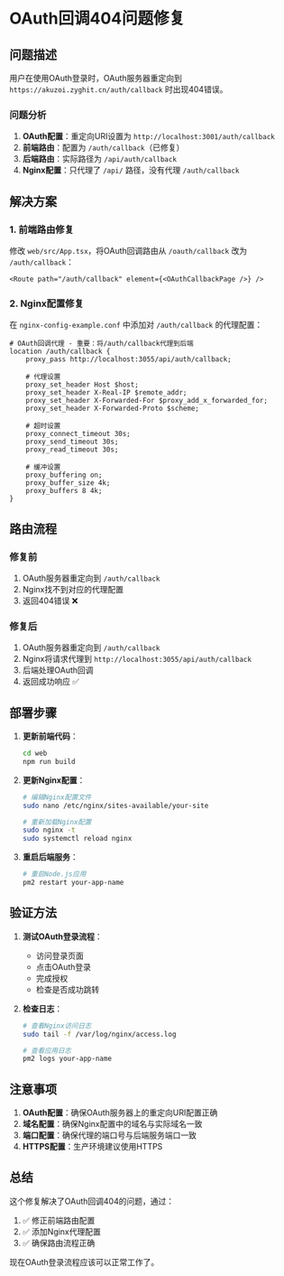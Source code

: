 # OAuth回调404问题修复

## 问题描述

用户在使用OAuth登录时，OAuth服务器重定向到 `https://akuzoi.zyghit.cn/auth/callback` 时出现404错误。

### 问题分析

1. **OAuth配置**：重定向URI设置为 `http://localhost:3001/auth/callback`
2. **前端路由**：配置为 `/auth/callback`（已修复）
3. **后端路由**：实际路径为 `/api/auth/callback`
4. **Nginx配置**：只代理了 `/api/` 路径，没有代理 `/auth/callback`

## 解决方案

### 1. 前端路由修复

修改 `web/src/App.tsx`，将OAuth回调路由从 `/oauth/callback` 改为 `/auth/callback`：

```tsx
<Route path="/auth/callback" element={<OAuthCallbackPage />} />
```

### 2. Nginx配置修复

在 `nginx-config-example.conf` 中添加对 `/auth/callback` 的代理配置：

```nginx
# OAuth回调代理 - 重要：将/auth/callback代理到后端
location /auth/callback {
    proxy_pass http://localhost:3055/api/auth/callback;
    
    # 代理设置
    proxy_set_header Host $host;
    proxy_set_header X-Real-IP $remote_addr;
    proxy_set_header X-Forwarded-For $proxy_add_x_forwarded_for;
    proxy_set_header X-Forwarded-Proto $scheme;
    
    # 超时设置
    proxy_connect_timeout 30s;
    proxy_send_timeout 30s;
    proxy_read_timeout 30s;
    
    # 缓冲设置
    proxy_buffering on;
    proxy_buffer_size 4k;
    proxy_buffers 8 4k;
}
```

## 路由流程

### 修复前
1. OAuth服务器重定向到 `/auth/callback`
2. Nginx找不到对应的代理配置
3. 返回404错误 ❌

### 修复后
1. OAuth服务器重定向到 `/auth/callback`
2. Nginx将请求代理到 `http://localhost:3055/api/auth/callback`
3. 后端处理OAuth回调
4. 返回成功响应 ✅

## 部署步骤

1. **更新前端代码**：
   ```bash
   cd web
   npm run build
   ```

2. **更新Nginx配置**：
   ```bash
   # 编辑Nginx配置文件
   sudo nano /etc/nginx/sites-available/your-site
   
   # 重新加载Nginx配置
   sudo nginx -t
   sudo systemctl reload nginx
   ```

3. **重启后端服务**：
   ```bash
   # 重启Node.js应用
   pm2 restart your-app-name
   ```

## 验证方法

1. **测试OAuth登录流程**：
   - 访问登录页面
   - 点击OAuth登录
   - 完成授权
   - 检查是否成功跳转

2. **检查日志**：
   ```bash
   # 查看Nginx访问日志
   sudo tail -f /var/log/nginx/access.log
   
   # 查看应用日志
   pm2 logs your-app-name
   ```

## 注意事项

1. **OAuth配置**：确保OAuth服务器上的重定向URI配置正确
2. **域名配置**：确保Nginx配置中的域名与实际域名一致
3. **端口配置**：确保代理的端口号与后端服务端口一致
4. **HTTPS配置**：生产环境建议使用HTTPS

## 总结

这个修复解决了OAuth回调404的问题，通过：

1. ✅ 修正前端路由配置
2. ✅ 添加Nginx代理配置
3. ✅ 确保路由流程正确

现在OAuth登录流程应该可以正常工作了。
